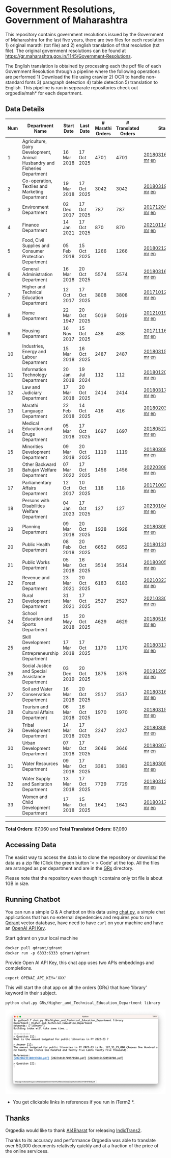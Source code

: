 # Government Resolutions, Government of Maharashtra

This repository contains government resolutions issued by the Government of Maharashtra for the last five years, there are two files for each resolution 1) original marathi (txt file) and 2) english translation of that resolution (txt file). The original government resolutions can be found at https://gr.maharashtra.gov.in/1145/Government-Resolutions.

The English translation is obtained by processing each the pdf file of each Government Resolution through a pipeline where the following operations are performed 1) Download the file using crawler 2) OCR to handle non-standard fonts 3) paragraph detection 4) table  detection 5) translation to English. This pipeline is run in sepearate repositories check out orgpedia/mah* for each department.


## Data Details

| Num | Department Name | Start Date | Last Date | # Marathi Orders | # Translated Orders | Starting Order | Last Order |
| --- | --------------- | ---------- | --------- | ---------------- | ------------------- | -------------- | ---------- |
| 1 | Agriculture, Dairy Development, Animal Husbandry and Fisheries Department | 16 Mar 2018 | 17 Oct 2025 | 4701 | 4701 | [201803161624182101.pdf](https://gr.maharashtra.gov.in/Site/Upload/Government%20Resolutions/English/201803161624182101.pdf) [mr](GRs/Agriculture,_Dairy_Development,_Animal_Husbandry_and_Fisheries_Department/201803161624182101.pdf.mr.txt) [en](GRs/Agriculture,_Dairy_Development,_Animal_Husbandry_and_Fisheries_Department/201803161624182101.pdf.en.txt) | [202510171647023701.pdf](https://gr.maharashtra.gov.in/Site/Upload/Government%20Resolutions/English/202510171647023701.pdf) [mr](GRs/Agriculture,_Dairy_Development,_Animal_Husbandry_and_Fisheries_Department/202510171647023701.pdf.mr.txt) [en](GRs/Agriculture,_Dairy_Development,_Animal_Husbandry_and_Fisheries_Department/202510171647023701.pdf.en.txt) |
| 2 | Co-operation, Textiles and Marketing Department | 19 Mar 2018 | 17 Oct 2025 | 3042 | 3042 | [201803191257576702.pdf](https://gr.maharashtra.gov.in/Site/Upload/Government%20Resolutions/English/201803191257576702.pdf) [mr](GRs/Co-operation,_Textiles_and_Marketing_Department/201803191257576702.pdf.mr.txt) [en](GRs/Co-operation,_Textiles_and_Marketing_Department/201803191257576702.pdf.en.txt) | [202510171513335002.pdf](https://gr.maharashtra.gov.in/Site/Upload/Government%20Resolutions/English/202510171513335002.pdf) [mr](GRs/Co-operation,_Textiles_and_Marketing_Department/202510171513335002.pdf.mr.txt) [en](GRs/Co-operation,_Textiles_and_Marketing_Department/202510171513335002.pdf.en.txt) |
| 3 | Environment Department | 02 Dec 2017 | 17 Oct 2025 | 787 | 787 | [201712041147216904.pdf](https://gr.maharashtra.gov.in/Site/Upload/Government%20Resolutions/English/201712041147216904.pdf) [mr](GRs/Environment_Department/201712041147216904.pdf.mr.txt) [en](GRs/Environment_Department/201712041147216904.pdf.en.txt) | [202510171940160004.pdf](https://gr.maharashtra.gov.in/Site/Upload/Government%20Resolutions/English/202510171940160004.....pdf) [mr](GRs/Environment_Department/202510171940160004.pdf.mr.txt) [en](GRs/Environment_Department/202510171940160004.pdf.en.txt) |
| 4 | Finance Department | 14 Jan 2021 | 17 Oct 2025 | 870 | 870 | [202101141237329905.pdf](https://gr.maharashtra.gov.in/Site/Upload/Government%20Resolutions/English/202101141237329905.pdf) [mr](GRs/Finance_Department/202101141237329905.pdf.mr.txt) [en](GRs/Finance_Department/202101141237329905.pdf.en.txt) | [202510171349484405.pdf](https://gr.maharashtra.gov.in/Site/Upload/Government%20Resolutions/English/202510171349484405.pdf) [mr](GRs/Finance_Department/202510171349484405.pdf.mr.txt) [en](GRs/Finance_Department/202510171349484405.pdf.en.txt) |
| 5 | Food, Civil Supplies and Consumer Protection Department | 05 Feb 2018 | 15 Oct 2025 | 1266 | 1266 | [201802121244545806.pdf](https://gr.maharashtra.gov.in/Site/Upload/Government%20Resolutions/English/201802121244545806.pdf) [mr](GRs/Food,_Civil_Supplies_and_Consumer_Protection_Department/201802121244545806.pdf.mr.txt) [en](GRs/Food,_Civil_Supplies_and_Consumer_Protection_Department/201802121244545806.pdf.en.txt) | [202510151803267106.pdf](https://gr.maharashtra.gov.in/Site/Upload/Government%20Resolutions/English/202510151803267106.pdf) [mr](GRs/Food,_Civil_Supplies_and_Consumer_Protection_Department/202510151803267106.pdf.mr.txt) [en](GRs/Food,_Civil_Supplies_and_Consumer_Protection_Department/202510151803267106.pdf.en.txt) |
| 6 | General Administration Department | 16 Mar 2018 | 20 Oct 2025 | 5574 | 5574 | [201803161224022707.pdf](https://gr.maharashtra.gov.in/Site/Upload/Government%20Resolutions/English/201803161224022707.pdf) [mr](GRs/General_Administration_Department/201803161224022707.pdf.mr.txt) [en](GRs/General_Administration_Department/201803161224022707.pdf.en.txt) | [202510201624280907.pdf](https://gr.maharashtra.gov.in/Site/Upload/Government%20Resolutions/English/202510201624280907.pdf) [mr](GRs/General_Administration_Department/202510201624280907.pdf.mr.txt) [en](GRs/General_Administration_Department/202510201624280907.pdf.en.txt) |
| 7 | Higher and Technical Education Department | 12 Oct 2017 | 17 Oct 2025 | 3808 | 3808 | [201710121514029708.pdf](https://gr.maharashtra.gov.in/Site/Upload/Government%20Resolutions/English/201710121514029708.pdf) [mr](GRs/Higher_and_Technical_Education_Department/201710121514029708.pdf.mr.txt) [en](GRs/Higher_and_Technical_Education_Department/201710121514029708.pdf.en.txt) | [202510171915427908.pdf](https://gr.maharashtra.gov.in/Site/Upload/Government%20Resolutions/English/202510171915427908.pdf) [mr](GRs/Higher_and_Technical_Education_Department/202510171915427908.pdf.mr.txt) [en](GRs/Higher_and_Technical_Education_Department/202510171915427908.pdf.en.txt) |
| 8 | Home Department | 22 Mar 1947 | 20 Oct 2025 | 5019 | 5019 | [201210191648552129.pdf](https://gr.maharashtra.gov.in/Site/Upload/Government%20Resolutions/English/201210191648552129.pdf) [mr](GRs/Home_Department/201210191648552129.pdf.mr.txt) [en](GRs/Home_Department/201210191648552129.pdf.en.txt) | [202510201706288129.pdf](https://gr.maharashtra.gov.in/Site/Upload/Government%20Resolutions/English/202510201706288129.pdf) [mr](GRs/Home_Department/202510201706288129.pdf.mr.txt) [en](GRs/Home_Department/202510201706288129.pdf.en.txt) |
| 9 | Housing Department | 16 Nov 2017 | 15 Oct 2025 | 438 | 438 | [201711161447076609.pdf](https://gr.maharashtra.gov.in/Site/Upload/Government%20Resolutions/English/201711161447076609.pdf) [mr](GRs/Housing_Department/201711161447076609.pdf.mr.txt) [en](GRs/Housing_Department/201711161447076609.pdf.en.txt) | [202510151120321609.pdf](https://gr.maharashtra.gov.in/Site/Upload/Government%20Resolutions/English/202510151120321609.pdf) [mr](GRs/Housing_Department/202510151120321609.pdf.mr.txt) [en](GRs/Housing_Department/202510151120321609.pdf.en.txt) |
| 10 | Industries, Energy and Labour Department | 15 Mar 2018 | 16 Oct 2025 | 2487 | 2487 | [201803151204055010.pdf](https://gr.maharashtra.gov.in/Site/Upload/Government%20Resolutions/English/201803151204055010.pdf) [mr](GRs/Industries,_Energy_and_Labour_Department/201803151204055010.pdf.mr.txt) [en](GRs/Industries,_Energy_and_Labour_Department/201803151204055010.pdf.en.txt) | [202510161529540110.pdf](https://gr.maharashtra.gov.in/Site/Upload/Government%20Resolutions/English/202510161529540110.pdf) [mr](GRs/Industries,_Energy_and_Labour_Department/202510161529540110.pdf.mr.txt) [en](GRs/Industries,_Energy_and_Labour_Department/202510161529540110.pdf.en.txt) |
| 11 | Information Technology Department | 20 Jan 2018 | 19 Jul 2024 | 112 | 112 | [201801201843024511.pdf](https://gr.maharashtra.gov.in/Site/Upload/Government%20Resolutions/English/201801201843024511.pdf) [mr](GRs/Information_Technology_Department/201801201843024511.pdf.mr.txt) [en](GRs/Information_Technology_Department/201801201843024511.pdf.en.txt) | [202407191742379111.pdf](https://gr.maharashtra.gov.in/Site/Upload/Government%20Resolutions/English/202407191742379111.pdf) [mr](GRs/Information_Technology_Department/202407191742379111.pdf.mr.txt) [en](GRs/Information_Technology_Department/202407191742379111.pdf.en.txt) |
| 12 | Law and Judiciary Department | 17 Mar 2018 | 20 Oct 2025 | 2414 | 2414 | [201803171129290212.pdf](https://gr.maharashtra.gov.in/Site/Upload/Government%20Resolutions/English/201803171129290212.pdf) [mr](GRs/Law_and_Judiciary_Department/201803171129290212.pdf.mr.txt) [en](GRs/Law_and_Judiciary_Department/201803171129290212.pdf.en.txt) | [202510201629006012.pdf](https://gr.maharashtra.gov.in/Site/Upload/Government%20Resolutions/English/202510201629006012.pdf) [mr](GRs/Law_and_Judiciary_Department/202510201629006012.pdf.mr.txt) [en](GRs/Law_and_Judiciary_Department/202510201629006012.pdf.en.txt) |
| 13 | Marathi Language Department | 22 Feb 2018 | 14 Oct 2025 | 416 | 416 | [201802031549154233.pdf](https://gr.maharashtra.gov.in/Site/Upload/Government%20Resolutions/English/201802031549154233.pdf) [mr](GRs/Marathi_Language_Department/201802031549154233.pdf.mr.txt) [en](GRs/Marathi_Language_Department/201802031549154233.pdf.en.txt) | [202510141557572633.pdf](https://gr.maharashtra.gov.in/Site/Upload/Government%20Resolutions/English/202510141557572633.pdf) [mr](GRs/Marathi_Language_Department/202510141557572633.pdf.mr.txt) [en](GRs/Marathi_Language_Department/202510141557572633.pdf.en.txt) |
| 14 | Medical Education and Drugs Department | 05 Mar 2018 | 17 Oct 2025 | 1697 | 1697 | [201805221424292513.pdf](https://gr.maharashtra.gov.in/Site/Upload/Government%20Resolutions/English/201805221424292513.pdf) [mr](GRs/Medical_Education_and_Drugs_Department/201805221424292513.pdf.mr.txt) [en](GRs/Medical_Education_and_Drugs_Department/201805221424292513.pdf.en.txt) | [202510171733510513.pdf](https://gr.maharashtra.gov.in/Site/Upload/Government%20Resolutions/English/202510171733510513.pdf) [mr](GRs/Medical_Education_and_Drugs_Department/202510171733510513.pdf.mr.txt) [en](GRs/Medical_Education_and_Drugs_Department/202510171733510513.pdf.en.txt) |
| 15 | Minorities Development Department | 09 Mar 2018 | 20 Oct 2025 | 1119 | 1119 | [201803091218355314.pdf](https://gr.maharashtra.gov.in/Site/Upload/Government%20Resolutions/English/201803091218355314.pdf) [mr](GRs/Minorities_Development_Department/201803091218355314.pdf.mr.txt) [en](GRs/Minorities_Development_Department/201803091218355314.pdf.en.txt) | [202510201757072114.pdf](https://gr.maharashtra.gov.in/Site/Upload/Government%20Resolutions/English/202510201757072114.pdf) [mr](GRs/Minorities_Development_Department/202510201757072114.pdf.mr.txt) [en](GRs/Minorities_Development_Department/202510201757072114.pdf.en.txt) |
| 16 | Other Backward Bahujan Welfare Department | 07 Mar 2022 | 17 Oct 2025 | 1456 | 1456 | [202203081752439334.pdf](https://gr.maharashtra.gov.in/Site/Upload/Government%20Resolutions/English/202203081752439334.pdf) [mr](GRs/Other_Backward_Bahujan_Welfare_Department/202203081752439334.pdf.mr.txt) [en](GRs/Other_Backward_Bahujan_Welfare_Department/202203081752439334.pdf.en.txt) | [202510171815123734.pdf](https://gr.maharashtra.gov.in/Site/Upload/Government%20Resolutions/English/202510171815123734.pdf) [mr](GRs/Other_Backward_Bahujan_Welfare_Department/202510171815123734.pdf.mr.txt) [en](GRs/Other_Backward_Bahujan_Welfare_Department/202510171815123734.pdf.en.txt) |
| 17 | Parliamentary Affairs Department | 12 Oct 2017 | 10 Oct 2025 | 118 | 118 | [201710031642378615.pdf](https://gr.maharashtra.gov.in/Site/Upload/Government%20Resolutions/English/201710031642378615.pdf) [mr](GRs/Parliamentary_Affairs_Department/201710031642378615.pdf.mr.txt) [en](GRs/Parliamentary_Affairs_Department/201710031642378615.pdf.en.txt) | [202510101733094515.pdf](https://gr.maharashtra.gov.in/Site/Upload/Government%20Resolutions/English/202510101733094515.pdf) [mr](GRs/Parliamentary_Affairs_Department/202510101733094515.pdf.mr.txt) [en](GRs/Parliamentary_Affairs_Department/202510101733094515.pdf.en.txt) |
| 18 | Persons with Disabilities Welfare Department | 04 Jan 2023 | 17 Oct 2025 | 127 | 127 | [202301041906309635.pdf](https://gr.maharashtra.gov.in/Site/Upload/Government%20Resolutions/English/202301041906309635.pdf) [mr](GRs/Persons_with_Disabilities_Welfare_Department/202301041906309635.pdf.mr.txt) [en](GRs/Persons_with_Disabilities_Welfare_Department/202301041906309635.pdf.en.txt) | [202510171556071435.pdf](https://gr.maharashtra.gov.in/Site/Upload/Government%20Resolutions/English/202510171556071435.pdf) [mr](GRs/Persons_with_Disabilities_Welfare_Department/202510171556071435.pdf.mr.txt) [en](GRs/Persons_with_Disabilities_Welfare_Department/202510171556071435.pdf.en.txt) |
| 19 | Planning Department | 09 Mar 2018 | 20 Oct 2025 | 1928 | 1928 | [201803091441032716.pdf](https://gr.maharashtra.gov.in/Site/Upload/Government%20Resolutions/English/201803091441032716.pdf) [mr](GRs/Planning_Department/201803091441032716.pdf.mr.txt) [en](GRs/Planning_Department/201803091441032716.pdf.en.txt) | [202510201511174416.pdf](https://gr.maharashtra.gov.in/Site/Upload/Government%20Resolutions/English/202510201511174416.pdf) [mr](GRs/Planning_Department/202510201511174416.pdf.mr.txt) [en](GRs/Planning_Department/202510201511174416.pdf.en.txt) |
| 20 | Public Health Department | 08 Feb 2018 | 20 Oct 2025 | 6652 | 6652 | [201801311722275417.pdf](https://gr.maharashtra.gov.in/Site/Upload/Government%20Resolutions/English/201801311722275417.pdf) [mr](GRs/Public_Health_Department/201801311722275417.pdf.mr.txt) [en](GRs/Public_Health_Department/201801311722275417.pdf.en.txt) | [202510201243356317.pdf](https://gr.maharashtra.gov.in/Site/Upload/Government%20Resolutions/English/202510201243356317.pdf) [mr](GRs/Public_Health_Department/202510201243356317.pdf.mr.txt) [en](GRs/Public_Health_Department/202510201243356317.pdf.en.txt) |
| 21 | Public Works Department | 05 Mar 2018 | 16 Oct 2025 | 3514 | 3514 | [201803051515468118.pdf](https://gr.maharashtra.gov.in/Site/Upload/Government%20Resolutions/English/201803051515468118.pdf) [mr](GRs/Public_Works_Department/201803051515468118.pdf.mr.txt) [en](GRs/Public_Works_Department/201803051515468118.pdf.en.txt) | [202510161800004318.pdf](https://gr.maharashtra.gov.in/Site/Upload/Government%20Resolutions/English/202510161800004318.pdf) [mr](GRs/Public_Works_Department/202510161800004318.pdf.mr.txt) [en](GRs/Public_Works_Department/202510161800004318.pdf.en.txt) |
| 22 | Revenue and Forest Department | 23 Mar 2021 | 20 Oct 2025 | 6183 | 6183 | [202103231328393119.pdf](https://gr.maharashtra.gov.in/Site/Upload/Government%20Resolutions/English/202103231328393119.pdf) [mr](GRs/Revenue_and_Forest_Department/202103231328393119.pdf.mr.txt) [en](GRs/Revenue_and_Forest_Department/202103231328393119.pdf.en.txt) | [202510201947162719.pdf](https://gr.maharashtra.gov.in/Site/Upload/Government%20Resolutions/English/202510201947162719.pdf) [mr](GRs/Revenue_and_Forest_Department/202510201947162719.pdf.mr.txt) [en](GRs/Revenue_and_Forest_Department/202510201947162719.pdf.en.txt) |
| 23 | Rural Development Department | 31 Mar 2021 | 17 Oct 2025 | 2527 | 2527 | [202103301021181120.pdf](https://gr.maharashtra.gov.in/Site/Upload/Government%20Resolutions/English/202103301021181120.pdf) [mr](GRs/Rural_Development_Department/202103301021181120.pdf.mr.txt) [en](GRs/Rural_Development_Department/202103301021181120.pdf.en.txt) | [202510171347520120.pdf](https://gr.maharashtra.gov.in/Site/Upload/Government%20Resolutions/English/202510171347520120.pdf) [mr](GRs/Rural_Development_Department/202510171347520120.pdf.mr.txt) [en](GRs/Rural_Development_Department/202510171347520120.pdf.en.txt) |
| 24 | School Education and Sports Department | 15 May 2018 | 20 Oct 2025 | 4629 | 4629 | [201805161114241221.pdf](https://gr.maharashtra.gov.in/Site/Upload/Government%20Resolutions/English/201805161114241221.pdf) [mr](GRs/School_Education_and_Sports_Department/201805161114241221.pdf.mr.txt) [en](GRs/School_Education_and_Sports_Department/201805161114241221.pdf.en.txt) | [202510201808302821.pdf](https://gr.maharashtra.gov.in/Site/Upload/Government%20Resolutions/English/202510201808302821.pdf) [mr](GRs/School_Education_and_Sports_Department/202510201808302821.pdf.mr.txt) [en](GRs/School_Education_and_Sports_Department/202510201808302821.pdf.en.txt) |
| 25 | Skill Development and Entrepreneurship Department | 17 Mar 2018 | 17 Oct 2025 | 1170 | 1170 | [201803171322099003.pdf](https://gr.maharashtra.gov.in/Site/Upload/Government%20Resolutions/English/201803171322099003.pdf) [mr](GRs/Skill_Development_and_Entrepreneurship_Department/201803171322099003.pdf.mr.txt) [en](GRs/Skill_Development_and_Entrepreneurship_Department/201803171322099003.pdf.en.txt) | [202510171324265803.pdf](https://gr.maharashtra.gov.in/Site/Upload/Government%20Resolutions/English/202510171324265803.pdf) [mr](GRs/Skill_Development_and_Entrepreneurship_Department/202510171324265803.pdf.mr.txt) [en](GRs/Skill_Development_and_Entrepreneurship_Department/202510171324265803.pdf.en.txt) |
| 26 | Social Justice and Special Assistance Department | 03 Dec 2019 | 20 Oct 2025 | 1875 | 1875 | [201912051107011622.pdf](https://gr.maharashtra.gov.in/Site/Upload/Government%20Resolutions/English/201912051107011622.pdf) [mr](GRs/Social_Justice_and_Special_Assistance_Department/201912051107011622.pdf.mr.txt) [en](GRs/Social_Justice_and_Special_Assistance_Department/201912051107011622.pdf.en.txt) | [202510201847133522.pdf](https://gr.maharashtra.gov.in/Site/Upload/Government%20Resolutions/English/202510201847133522.pdf) [mr](GRs/Social_Justice_and_Special_Assistance_Department/202510201847133522.pdf.mr.txt) [en](GRs/Social_Justice_and_Special_Assistance_Department/202510201847133522.pdf.en.txt) |
| 27 | Soil and Water Conservation Department | 16 Mar 2018 | 20 Oct 2025 | 2517 | 2517 | [201803161247582426.pdf](https://gr.maharashtra.gov.in/Site/Upload/Government%20Resolutions/English/201803161247582426.pdf) [mr](GRs/Soil_and_Water_Conservation_Department/201803161247582426.pdf.mr.txt) [en](GRs/Soil_and_Water_Conservation_Department/201803161247582426.pdf.en.txt) | [202510201427050426.pdf](https://gr.maharashtra.gov.in/Site/Upload/Government%20Resolutions/English/202510201427050426.pdf) [mr](GRs/Soil_and_Water_Conservation_Department/202510201427050426.pdf.mr.txt) [en](GRs/Soil_and_Water_Conservation_Department/202510201427050426.pdf.en.txt) |
| 28 | Tourism and Cultural Affairs Department | 06 Mar 2018 | 16 Oct 2025 | 1970 | 1970 | [201803151055091823.pdf](https://gr.maharashtra.gov.in/Site/Upload/Government%20Resolutions/English/201803151055091823.pdf) [mr](GRs/Tourism_and_Cultural_Affairs_Department/201803151055091823.pdf.mr.txt) [en](GRs/Tourism_and_Cultural_Affairs_Department/201803151055091823.pdf.en.txt) | [202510161704229123.pdf](https://gr.maharashtra.gov.in/Site/Upload/Government%20Resolutions/English/202510161704229123.pdf) [mr](GRs/Tourism_and_Cultural_Affairs_Department/202510161704229123.pdf.mr.txt) [en](GRs/Tourism_and_Cultural_Affairs_Department/202510161704229123.pdf.en.txt) |
| 29 | Tribal Development Department | 14 Mar 2018 | 17 Oct 2025 | 2247 | 2247 | [201803091105184924.pdf](https://gr.maharashtra.gov.in/Site/Upload/Government%20Resolutions/English/201803091105184924.pdf) [mr](GRs/Tribal_Development_Department/201803091105184924.pdf.mr.txt) [en](GRs/Tribal_Development_Department/201803091105184924.pdf.en.txt) | [202510171733288724.pdf](https://gr.maharashtra.gov.in/Site/Upload/Government%20Resolutions/English/202510171733288724.pdf) [mr](GRs/Tribal_Development_Department/202510171733288724.pdf.mr.txt) [en](GRs/Tribal_Development_Department/202510171733288724.pdf.en.txt) |
| 30 | Urban Development Department | 07 Mar 2018 | 17 Oct 2025 | 3646 | 3646 | [201803071203178325.pdf](https://gr.maharashtra.gov.in/Site/Upload/Government%20Resolutions/English/201803071203178325.pdf) [mr](GRs/Urban_Development_Department/201803071203178325.pdf.mr.txt) [en](GRs/Urban_Development_Department/201803071203178325.pdf.en.txt) | [202510171825229825.pdf](https://gr.maharashtra.gov.in/Site/Upload/Government%20Resolutions/English/202510171825229825.pdf) [mr](GRs/Urban_Development_Department/202510171825229825.pdf.mr.txt) [en](GRs/Urban_Development_Department/202510171825229825.pdf.en.txt) |
| 31 | Water Resources Department | 09 Mar 2018 | 17 Oct 2025 | 3381 | 3381 | [201803091034435527.pdf](https://gr.maharashtra.gov.in/Site/Upload/Government%20Resolutions/English/201803091034435527.pdf) [mr](GRs/Water_Resources_Department/201803091034435527.pdf.mr.txt) [en](GRs/Water_Resources_Department/201803091034435527.pdf.en.txt) | [202510171250477327.pdf](https://gr.maharashtra.gov.in/Site/Upload/Government%20Resolutions/English/202510171250477327.pdf) [mr](GRs/Water_Resources_Department/202510171250477327.pdf.mr.txt) [en](GRs/Water_Resources_Department/202510171250477327.pdf.en.txt) |
| 32 | Water Supply and Sanitation Department | 13 Mar 2018 | 17 Oct 2025 | 7729 | 7729 | [201803121414108428.pdf](https://gr.maharashtra.gov.in/Site/Upload/Government%20Resolutions/English/201803121414108428.pdf) [mr](GRs/Water_Supply_and_Sanitation_Department/201803121414108428.pdf.mr.txt) [en](GRs/Water_Supply_and_Sanitation_Department/201803121414108428.pdf.en.txt) | [202510171134535128.pdf](https://gr.maharashtra.gov.in/Site/Upload/Government%20Resolutions/English/202510171134535128.pdf) [mr](GRs/Water_Supply_and_Sanitation_Department/202510171134535128.pdf.mr.txt) [en](GRs/Water_Supply_and_Sanitation_Department/202510171134535128.pdf.en.txt) |
| 33 | Women and Child Development Department | 17 Mar 2018 | 15 Oct 2025 | 1641 | 1641 | [201803171539444330.pdf](https://gr.maharashtra.gov.in/Site/Upload/Government%20Resolutions/English/201803171539444330.pdf) [mr](GRs/Women_and_Child_Development_Department/201803171539444330.pdf.mr.txt) [en](GRs/Women_and_Child_Development_Department/201803171539444330.pdf.en.txt) | [202510151302405030.pdf](https://gr.maharashtra.gov.in/Site/Upload/Government%20Resolutions/English/202510151302405030.pdf) [mr](GRs/Women_and_Child_Development_Department/202510151302405030.pdf.mr.txt) [en](GRs/Women_and_Child_Development_Department/202510151302405030.pdf.en.txt) |
----------------------------------------------------------------------------------------------------

**Total Orders**: 87,060 and **Total Translated Orders**: 87,060
## Accessing Data

The easist way to access the data is to clone the repository or download the data as a zip file (Click the green button '< > Code' at the top. All the files are arranged as per department and are in the [GRs](GRs) directory.

Please note that the repository even though it contains only txt file is about 1GB in size.

## Running Chatbot

You can run a simple Q & A chatbot on this data using [chat.py](chat.py), a simple chat applications that has no external depedencies and requires you to run [Qdrant](https://qdrant.tech/) vector database, have need to have `curl` on your machine and have an [OpenAI API Key](https://help.openai.com/en/articles/4936850-where-do-i-find-my-secret-api-key).

Start qdrant on your local machine
```shell
docker pull qdrant/qdrant
docker run -p 6333:6333 qdrant/qdrant
```

Provide Open AI API Key, this chat app uses two APIs embeddings and completions.
```shell
export OPENAI_API_KEY='XXX'
```

This will start the chat app on all the orders (GRs) that have 'library' keyword in their subject.

```shell
python chat.py GRs/Higher_and_Technical_Education_Department library
```

![screenshot of running chat.py](screenshot.png)

* You get clickable links in references if you run in iTerm2 *.

## Thanks

Orgpedia would like to thank [AI4Bharat](https://ai4bharat.iitm.ac.in/) for releasing [IndicTrans2](https://github.com/AI4Bharat/IndicTrans2).

Thanks to its accuracy and performance Orgpedia was able to translate over 50,000 documents relatively quickly and at a fraction of the price of the online servicess.

